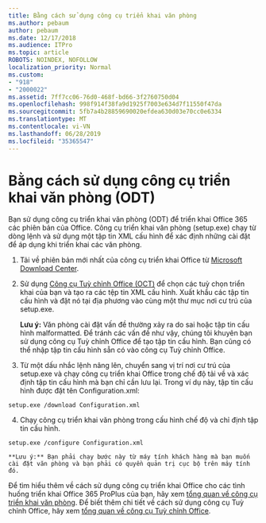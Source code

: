 ```yaml
---
title: Bằng cách sử dụng công cụ triển khai văn phòng
ms.author: pebaum
author: pebaum
ms.date: 12/17/2018
ms.audience: ITPro
ms.topic: article
ROBOTS: NOINDEX, NOFOLLOW
localization_priority: Normal
ms.custom:
- "918"
- "2000022"
ms.assetid: 7ff7cc06-76d0-468f-bd66-3f2760750d04
ms.openlocfilehash: 998f914f38fa9d1925f7003e634d7f11550f47da
ms.sourcegitcommit: 5fb7a4b28859690020efdea630d03e70cc0e6334
ms.translationtype: MT
ms.contentlocale: vi-VN
ms.lasthandoff: 06/28/2019
ms.locfileid: "35365547"
---
```

# <a name="using-the-office-deployment-tool-odt"></a>Bằng cách sử dụng công cụ triển khai văn phòng (ODT)

Bạn sử dụng công cụ triển khai văn phòng (ODT) để triển khai Office 365 các phiên bản của Office. Công cụ triển khai văn phòng (setup.exe) chạy từ dòng lệnh và sử dụng một tập tin XML cấu hình để xác định những cài đặt để áp dụng khi triển khai các văn phòng.
  
1. Tải về phiên bản mới nhất của công cụ triển khai Office từ [Microsoft Download Center](http://go.microsoft.com/fwlink/p/?LinkID=626065).

2. Sử dụng [Công cụ Tuỳ chỉnh Office (OCT)](https://config.office.com) để chọn các tuỳ chọn triển khai của bạn và tạo ra các tệp tin XML cấu hình. Xuất khẩu các tập tin cấu hình và đặt nó tại địa phương vào cùng một thư mục nơi cư trú của setup.exe.

    **Lưu ý:** Văn phòng cài đặt vấn đề thường xảy ra do sai hoặc tập tin cấu hình malformatted. Để tránh các vấn đề như vậy, chúng tôi khuyên bạn sử dụng công cụ Tuỳ chỉnh Office để tạo tập tin cấu hình. Bạn cũng có thể nhập tập tin cấu hình sẵn có vào công cụ Tuỳ chỉnh Office.

3. Từ một dấu nhắc lệnh nâng lên, chuyển sang vị trí nơi cư trú của setup.exe và chạy công cụ triển khai Office trong chế độ tải về và xác định tập tin cấu hình mà bạn chỉ cần lưu lại. Trong ví dụ này, tập tin cấu hình được đặt tên Configuration.xml:
    
  ```
  setup.exe /download Configuration.xml  
  ```

4. Chạy công cụ triển khai văn phòng trong cấu hình chế độ và chỉ định tập tin cấu hình.
    
  ```
  setup.exe /configure Configuration.xml
  ```

    **Lưu ý:** Bạn phải chạy bước này từ máy tính khách hàng mà bạn muốn cài đặt văn phòng và bạn phải có quyền quản trị cục bộ trên máy tính đó.

Để tìm hiểu thêm về cách sử dụng công cụ triển khai Office cho các tình huống triển khai Office 365 ProPlus của bạn, hãy xem [tổng quan về công cụ triển khai văn phòng](https://docs.microsoft.com/deployoffice/overview-of-the-office-2016-deployment-tool). Để biết thêm chi tiết về cách sử dụng công cụ Tuỳ chỉnh Office, hãy xem [tổng quan về công cụ Tuỳ chỉnh Office](https://docs.microsoft.com/DeployOffice/overview-of-the-office-customization-tool-for-click-to-run).

